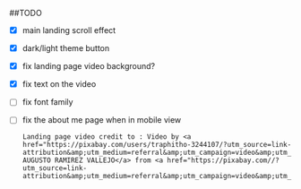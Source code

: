 ##TODO

- [x] main landing scroll effect
- [x] dark/light theme button
- [x] fix landing page video background?
- [x] fix text on the video
- [ ] fix font family
- [ ] fix the about me page when in mobile view

      Landing page video credit to : Video by <a href="https://pixabay.com/users/traphitho-3244107/?utm_source=link-attribution&amp;utm_medium=referral&amp;utm_campaign=video&amp;utm_content=23740">CESAR AUGUSTO RAMIREZ VALLEJO</a> from <a href="https://pixabay.com//?utm_source=link-attribution&amp;utm_medium=referral&amp;utm_campaign=video&amp;utm_content=23740">Pixabay</a>
